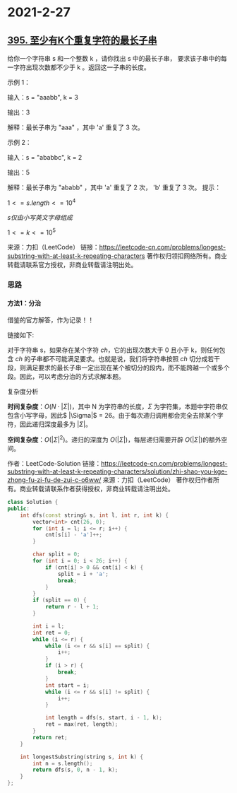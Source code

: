# 2021-2-27

## [395. 至少有K个重复字符的最长子串](https://leetcode-cn.com/problems/longest-substring-with-at-least-k-repeating-characters/)

给你一个字符串 s 和一个整数 k ，请你找出 s 中的最长子串， 要求该子串中的每一字符出现次数都不少于 k 。返回这一子串的长度。

 示例 1：

输入：s = "aaabb", k = 3

输出：3

解释：最长子串为 "aaa" ，其中 'a' 重复了 3 次。

示例 2：

输入：s = "ababbc", k = 2

输出：5

解释：最长子串为 "ababb" ，其中 'a' 重复了 2 次， 'b' 重复了 3 次。
提示：

$1 <= s.length <= 10^4$

$s仅由小写英文字母组成$

$1 <= k <= 10^5$

来源：力扣（LeetCode）
链接：https://leetcode-cn.com/problems/longest-substring-with-at-least-k-repeating-characters
著作权归领扣网络所有。商业转载请联系官方授权，非商业转载请注明出处。

### 思路

#### 方法1：分治

借鉴的官方解答，作为记录！！

链接如下:

对于字符串 s，如果存在某个字符 $\textit{ch}$，它的出现次数大于 0 且小于 k，则任何包含 $\textit{ch}$ 的子串都不可能满足要求。也就是说，我们将字符串按照 $\textit{ch}$ 切分成若干段，则满足要求的最长子串一定出现在某个被切分的段内，而不能跨越一个或多个段。因此，可以考虑分治的方式求解本题。



复杂度分析

**时间复杂度**：$O(N\cdot |\Sigma|)$，其中 N 为字符串的长度，$\Sigma$ 为字符集，本题中字符串仅包含小写字母，因此$ |\Sigma|$ = 26。由于每次递归调用都会完全去除某个字符，因此递归深度最多为 $|\Sigma|$。

**空间复杂度**：$O(|\Sigma|^2)$。递归的深度为 $O(|\Sigma|)$，每层递归需要开辟 $O(|\Sigma|)$的额外空间。

作者：LeetCode-Solution
链接：https://leetcode-cn.com/problems/longest-substring-with-at-least-k-repeating-characters/solution/zhi-shao-you-kge-zhong-fu-zi-fu-de-zui-c-o6ww/
来源：力扣（LeetCode）
著作权归作者所有。商业转载请联系作者获得授权，非商业转载请注明出处。

```cpp
class Solution {
public:
    int dfs(const string& s, int l, int r, int k) {
        vector<int> cnt(26, 0);
        for (int i = l; i <= r; i++) {
            cnt[s[i] - 'a']++;
        }

        char split = 0;
        for (int i = 0; i < 26; i++) {
            if (cnt[i] > 0 && cnt[i] < k) {
                split = i + 'a';
                break;
            }
        }
        if (split == 0) {
            return r - l + 1;
        }

        int i = l;
        int ret = 0;
        while (i <= r) {
            while (i <= r && s[i] == split) {
                i++;
            }
            if (i > r) {
                break;
            }
            int start = i;
            while (i <= r && s[i] != split) {
                i++;
            }

            int length = dfs(s, start, i - 1, k);
            ret = max(ret, length);
        }
        return ret;
    }

    int longestSubstring(string s, int k) {
        int n = s.length();
        return dfs(s, 0, n - 1, k);
    }
};
```

